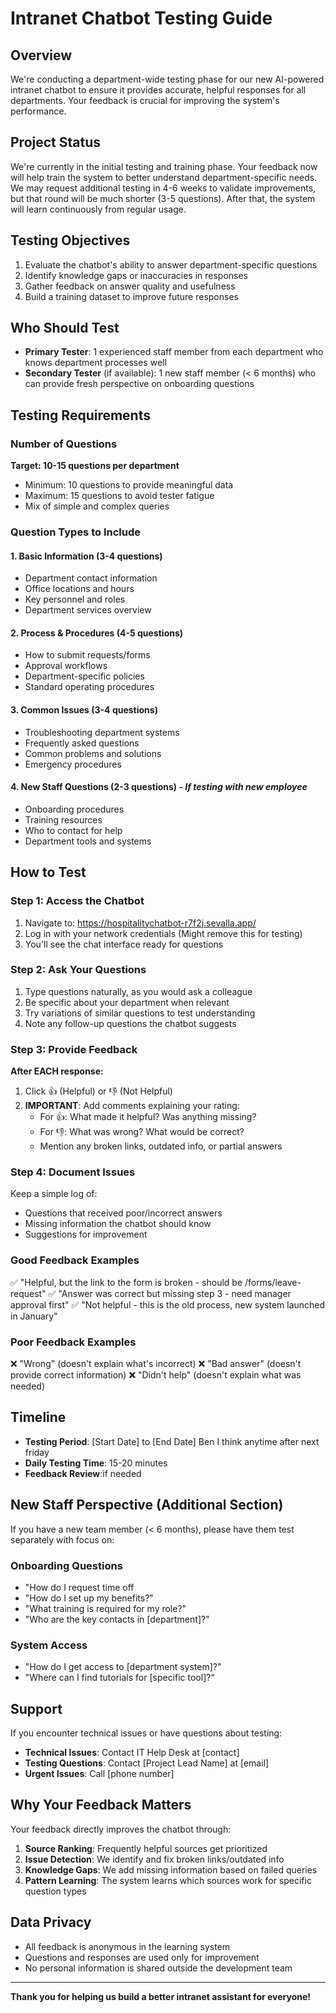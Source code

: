 # Intranet Chatbot Testing Guide

## Overview

We're conducting a department-wide testing phase for our new AI-powered intranet chatbot to ensure it provides accurate, helpful responses for all departments. Your feedback is crucial for improving the system's performance.

## Project Status

We're currently in the initial testing and training phase. Your feedback now will help train the system to better understand department-specific needs. We may request additional testing in 4-6 weeks to validate improvements, but that round will be much shorter (3-5 questions). After that, the system will learn continuously from regular usage.

## Testing Objectives

1. Evaluate the chatbot's ability to answer department-specific questions
2. Identify knowledge gaps or inaccuracies in responses
3. Gather feedback on answer quality and usefulness
4. Build a training dataset to improve future responses

## Who Should Test

- **Primary Tester**: 1 experienced staff member from each department who knows department processes well
- **Secondary Tester** (if available): 1 new staff member (< 6 months) who can provide fresh perspective on onboarding questions

## Testing Requirements

### Number of Questions

**Target: 10-15 questions per department**

- Minimum: 10 questions to provide meaningful data
- Maximum: 15 questions to avoid tester fatigue
- Mix of simple and complex queries

### Question Types to Include

#### 1. Basic Information (3-4 questions)

- Department contact information
- Office locations and hours
- Key personnel and roles
- Department services overview

#### 2. Process & Procedures (4-5 questions)

- How to submit requests/forms
- Approval workflows
- Department-specific policies
- Standard operating procedures

#### 3. Common Issues (3-4 questions)

- Troubleshooting department systems
- Frequently asked questions
- Common problems and solutions
- Emergency procedures

#### 4. New Staff Questions (2-3 questions) - _If testing with new employee_

- Onboarding procedures
- Training resources
- Who to contact for help
- Department tools and systems

## How to Test

### Step 1: Access the Chatbot

1. Navigate to: https://hospitalitychatbot-r7f2j.sevalla.app/
2. Log in with your network credentials (Might remove this for testing)
3. You'll see the chat interface ready for questions

### Step 2: Ask Your Questions

1. Type questions naturally, as you would ask a colleague
2. Be specific about your department when relevant
3. Try variations of similar questions to test understanding
4. Note any follow-up questions the chatbot suggests

### Step 3: Provide Feedback

**After EACH response:**

1. Click 👍 (Helpful) or 👎 (Not Helpful)
2. **IMPORTANT**: Add comments explaining your rating:
   - For 👍: What made it helpful? Was anything missing?
   - For 👎: What was wrong? What would be correct?
   - Mention any broken links, outdated info, or partial answers

### Step 4: Document Issues

Keep a simple log of:

- Questions that received poor/incorrect answers
- Missing information the chatbot should know
- Suggestions for improvement

### Good Feedback Examples

✅ "Helpful, but the link to the form is broken - should be /forms/leave-request"
✅ "Answer was correct but missing step 3 - need manager approval first"
✅ "Not helpful - this is the old process, new system launched in January"

### Poor Feedback Examples

❌ "Wrong" (doesn't explain what's incorrect)
❌ "Bad answer" (doesn't provide correct information)
❌ "Didn't help" (doesn't explain what was needed)

## Timeline

- **Testing Period**: [Start Date] to [End Date] Ben I think anytime after next friday
- **Daily Testing Time**: 15-20 minutes
- **Feedback Review**:if needed

## New Staff Perspective (Additional Section)

If you have a new team member (< 6 months), please have them test separately with focus on:

### Onboarding Questions

- "How do I request time off
- "How do I set up my benefits?"
- "What training is required for my role?"
- "Who are the key contacts in [department]?"

### System Access

- "How do I get access to [department system]?"
- "Where can I find tutorials for [specific tool]?"

## Support

If you encounter technical issues or have questions about testing:

- **Technical Issues**: Contact IT Help Desk at [contact]
- **Testing Questions**: Contact [Project Lead Name] at [email]
- **Urgent Issues**: Call [phone number]

## Why Your Feedback Matters

Your feedback directly improves the chatbot through:

1. **Source Ranking**: Frequently helpful sources get prioritized
2. **Issue Detection**: We identify and fix broken links/outdated info
3. **Knowledge Gaps**: We add missing information based on failed queries
4. **Pattern Learning**: The system learns which sources work for specific question types

## Data Privacy

- All feedback is anonymous in the learning system
- Questions and responses are used only for improvement
- No personal information is shared outside the development team

---

**Thank you for helping us build a better intranet assistant for everyone!**
